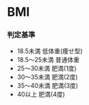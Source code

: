 # BMI
### 判定基準

- 18.5未満      低体重(痩せ型)　
- 18.5〜25未満  普通体重
- 25〜30未満    肥満(1度)
- 30〜35未満    肥満(2度)
- 35〜40未満    肥満(3度)
- 40以上        肥満(4度)
